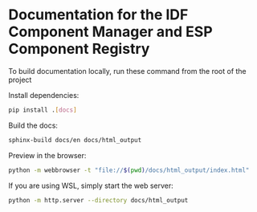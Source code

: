 # Documentation for the IDF Component Manager and ESP Component Registry

To build documentation locally, run these command from the root of the project

Install dependencies:

```sh
pip install .[docs]
```

Build the docs:

```sh
sphinx-build docs/en docs/html_output
```

Preview in the browser:

```sh
python -m webbrowser -t "file://$(pwd)/docs/html_output/index.html"
```

If you are using WSL, simply start the web server:

```sh
python -m http.server --directory docs/html_output
```
